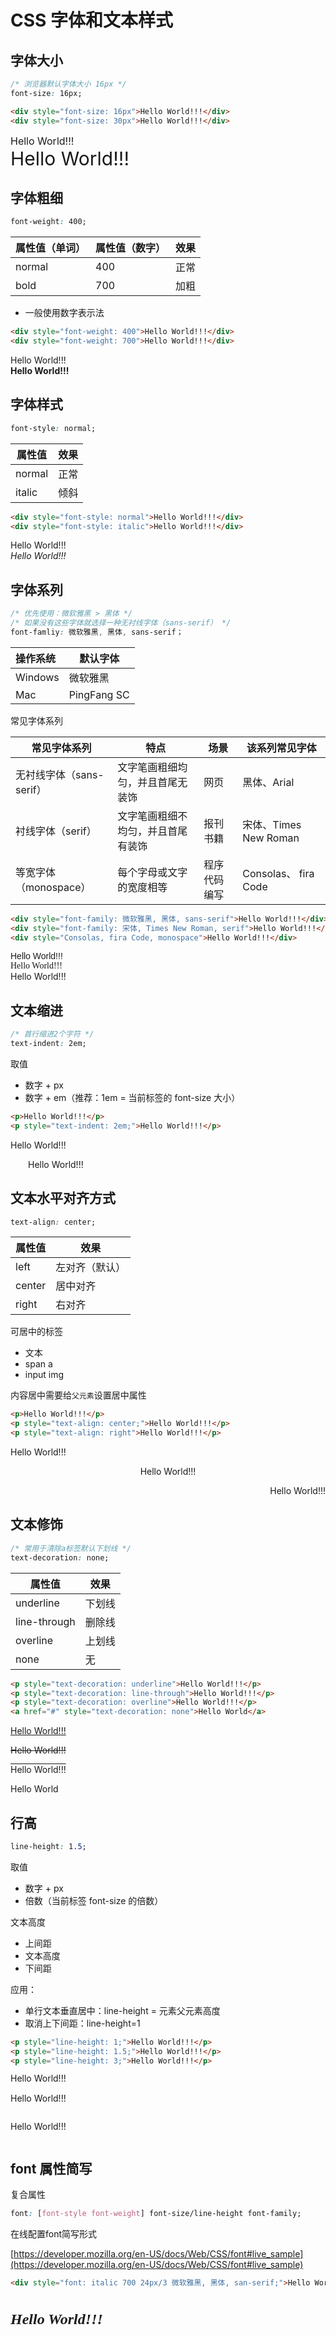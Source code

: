 # CSS 字体和文本样式

## 字体大小

```css
/* 浏览器默认字体大小 16px */
font-size: 16px;
```

```html
<div style="font-size: 16px">Hello World!!!</div>
<div style="font-size: 30px">Hello World!!!</div>
```

<output>

<div style="font-size: 16px">Hello World!!!</div>
<div style="font-size: 30px">Hello World!!!</div>

</output>

## 字体粗细

```css
font-weight: 400;
```

| 属性值（单词） | 属性值（数字） | 效果 |
| -------------- | -------------- | ---- |
| normal         | 400            | 正常 |
| bold           | 700            | 加粗 |

- 一般使用数字表示法

```html
<div style="font-weight: 400">Hello World!!!</div>
<div style="font-weight: 700">Hello World!!!</div>
```

<output>

<div style="font-weight: 400">Hello World!!!</div>
<div style="font-weight: 700">Hello World!!!</div>

</output>

## 字体样式

```css
font-style: normal;
```

| 属性值 | 效果 |
| ------ | ---- |
| normal | 正常 |
| italic | 倾斜 |

```html
<div style="font-style: normal">Hello World!!!</div>
<div style="font-style: italic">Hello World!!!</div>
```

<output>

<div style="font-style: normal">Hello World!!!</div>
<div style="font-style: italic">Hello World!!!</div>

</output>

## 字体系列

```css
/* 优先使用：微软雅黑 > 黑体 */
/* 如果没有这些字体就选择一种无衬线字体（sans-serif） */
font-famliy: 微软雅黑, 黑体, sans-serif；
```

| 操作系统 | 默认字体    |
| :------- | ----------- |
| Windows  | 微软雅黑    |
| Mac      | PingFang SC |

常见字体系列

| 常见字体系列             | 特点                               | 场景         | 该系列常见字体        |
| ------------------------ | ---------------------------------- | ------------ | --------------------- |
| 无衬线字体（sans-serif） | 文字笔画粗细均匀，并且首尾无装饰   | 网页         | 黑体、Arial           |
| 衬线字体（serif）        | 文字笔画粗细不均匀，并且首尾有装饰 | 报刊书籍     | 宋体、Times New Roman |
| 等宽字体（monospace）    | 每个字母或文字的宽度相等           | 程序代码编写 | Consolas、 fira Code  |

```html
<div style="font-family: 微软雅黑, 黑体, sans-serif">Hello World!!!</div>
<div style="font-family: 宋体, Times New Roman, serif">Hello World!!!</div>
<div style="Consolas, fira Code, monospace">Hello World!!!</div>
```

<output>

<div style="font-family: 微软雅黑, 黑体, sans-serif">Hello World!!!</div>
<div style="font-family: 宋体, Times New Roman, serif">Hello World!!!</div>
<div style="Consolas, fira Code, monospace">Hello World!!!</div>

</output>

## 文本缩进

```css
/* 首行缩进2个字符 */
text-indent: 2em;
```

取值

- 数字 + px
- 数字 + em（推荐：1em = 当前标签的 font-size 大小）

```html
<p>Hello World!!!</p>
<p style="text-indent: 2em;">Hello World!!!</p>
```

<output>

<p>Hello World!!!</p>
<p style="text-indent: 2em;">Hello World!!!</p>

</output>

## 文本水平对齐方式

```css
text-align: center;
```

| 属性值 | 效果           |
| ------ | -------------- |
| left   | 左对齐（默认） |
| center | 居中对齐       |
| right  | 右对齐         |

可居中的标签

- 文本
- span    a
- input    img

内容居中需要给`父元素`设置居中属性

```html
<p>Hello World!!!</p>
<p style="text-align: center;">Hello World!!!</p>
<p style="text-align: right">Hello World!!!</p>
```

<output>

<p>Hello World!!!</p>
<p style="text-align: center;">Hello World!!!</p>
<p style="text-align: right">Hello World!!!</p>

</output>

## 文本修饰

```css
/* 常用于清除a标签默认下划线 */
text-decoration: none;
```

| 属性值       | 效果   |
| ------------ | ------ |
| underline    | 下划线 |
| line-through | 删除线 |
| overline     | 上划线 |
| none         | 无     |

```html
<p style="text-decoration: underline">Hello World!!!</p>
<p style="text-decoration: line-through">Hello World!!!</p>
<p style="text-decoration: overline">Hello World!!!</p>
<a href="#" style="text-decoration: none">Hello World</a>
```

<output>

<p style="text-decoration: underline">Hello World!!!</p>
<p style="text-decoration: line-through">Hello World!!!</p>
<p style="text-decoration: overline">Hello World!!!</p>

<a href="#" style="text-decoration: none">Hello World</a>

</output>

## 行高

```css
line-height: 1.5;
```

取值

- 数字 + px
- 倍数（当前标签 font-size 的倍数）

文本高度

- 上间距
- 文本高度
- 下间距

应用：

- 单行文本垂直居中：line-height = 元素父元素高度
- 取消上下间距：line-height=1

```html
<p style="line-height: 1;">Hello World!!!</p>
<p style="line-height: 1.5;">Hello World!!!</p>
<p style="line-height: 3;">Hello World!!!</p>
```

<output>

<p style="line-height: 1;">Hello World!!!</p>
<p style="line-height: 1.5;">Hello World!!!</p>
<p style="line-height: 3;">Hello World!!!</p>

</output>

## font 属性简写

复合属性

```css
font: [font-style font-weight] font-size/line-height font-family;
```

在线配置font简写形式

[https://developer.mozilla.org/en-US/docs/Web/CSS/font#live_sample](https://developer.mozilla.org/en-US/docs/Web/CSS/font#live_sample)

```html
<div style="font: italic 700 24px/3 微软雅黑, 黑体, san-serif;">Hello World!!!</div>
```

<output>

<div style="font: italic 700 24px/3 微软雅黑, 黑体, san-serif;">Hello World!!!</div>

</output>